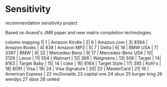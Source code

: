 Sensitivity
===========

recommendation sensitivity project

Based on Anand's JMR paper and new matrix completion technologies.


column mapping
1|     1 | Amazon Kindle     |
2|     6 | Amazon.com        |
3|  8364 | Amazon Books      |
4|   838 | Amazon MP3        |
5|     7 | Delta             |
6|    18 | BMW USA           |
7|  3397 | BMW               |
8|    32 | Mercedes-Benz     |
9|    17 | Mercedes-Benz USA |
10|  2129 | Lexus             |
11|   554 | Walmart           |
12|   366 | Walgreens         |
13|   506 | Target            |
14|  8163 | Target Baby       |
15| 14    |      coke         |
16|  8164 | Target Style      |
17|   395 | Kohl's            |
18|  8091 | Visa              |
19|    24 | Visa Signature    |
20|    23 | MasterCard        |
21|    16 | American Express  |
22         mcDonalds
23          capital one
24          sbux
25          burger king
26          wendys
27          xbox
28          united